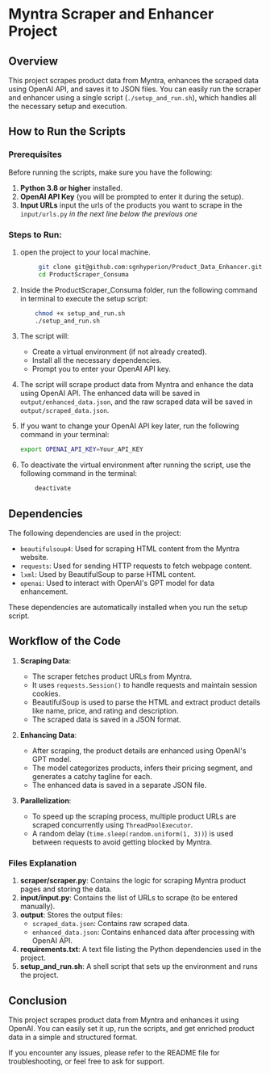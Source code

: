 # Myntra Scraper and Enhancer Project

## Overview

This project scrapes product data from Myntra, enhances the scraped data using OpenAI API, and saves it to JSON files. You can easily run the scraper and enhancer using a single script (`./setup_and_run.sh`), which handles all the necessary setup and execution.

## How to Run the Scripts

### Prerequisites
Before running the scripts, make sure you have the following:

1. **Python 3.8 or higher** installed.
2. **OpenAI API Key** (you will be prompted to enter it during the setup).
3. **Input URLs** input the urls of the products you want to scrape in the `input/urls.py` *in the next line below the previous one*

### Steps to Run:

1. open the project to your local machine.
   ```bash
        git clone git@github.com:sgnhyperion/Product_Data_Enhancer.git
        cd ProductScraper_Consuma
    ```
3. Inside the ProductScraper_Consuma folder, run the following command in terminal to execute the setup script:

    ```bash
        chmod +x setup_and_run.sh
        ./setup_and_run.sh
    ```

4. The script will:
    - Create a virtual environment (if not already created).
    - Install all the necessary dependencies.
    - Prompt you to enter your OpenAI API key.

5. The script will scrape product data from Myntra and enhance the data using OpenAI API. The enhanced data will be saved in `output/enhanced_data.json`, and the raw scraped data will be saved in `output/scraped_data.json`.

6. If you want to change your OpenAI API key later, run the following command in your terminal:

    ```bash
    export OPENAI_API_KEY=Your_API_KEY
    ```

7. To deactivate the virtual environment after running the script, use the following command in the terminal:

    ```bash
        deactivate
    ```

## Dependencies

The following dependencies are used in the project:

- `beautifulsoup4`: Used for scraping HTML content from the Myntra website.
- `requests`: Used for sending HTTP requests to fetch webpage content.
- `lxml`: Used by BeautifulSoup to parse HTML content.
- `openai`: Used to interact with OpenAI's GPT model for data enhancement.

These dependencies are automatically installed when you run the setup script.

## Workflow of the Code

1. **Scraping Data**:
   - The scraper fetches product URLs from Myntra.
   - It uses `requests.Session()` to handle requests and maintain session cookies.
   - BeautifulSoup is used to parse the HTML and extract product details like name, price, and rating and description.
   - The scraped data is saved in a JSON format.

2. **Enhancing Data**:
   - After scraping, the product details are enhanced using OpenAI's GPT model.
   - The model categorizes products, infers their pricing segment, and generates a catchy tagline for each.
   - The enhanced data is saved in a separate JSON file.

3. **Parallelization**:
   - To speed up the scraping process, multiple product URLs are scraped concurrently using `ThreadPoolExecutor`.
   - A random delay (`time.sleep(random.uniform(1, 3))`) is used between requests to avoid getting blocked by Myntra.



### Files Explanation

1. **scraper/scraper.py**: Contains the logic for scraping Myntra product pages and storing the data.
2. **input/input.py**: Contains the list of URLs to scrape (to be entered manually).
3. **output**: Stores the output files:
   - `scraped_data.json`: Contains raw scraped data.
   - `enhanced_data.json`: Contains enhanced data after processing with OpenAI API.
4. **requirements.txt**: A text file listing the Python dependencies used in the project.
5. **setup_and_run.sh**: A shell script that sets up the environment and runs the project.

## Conclusion

This project scrapes product data from Myntra and enhances it using OpenAI. You can easily set it up, run the scripts, and get enriched product data in a simple and structured format.

If you encounter any issues, please refer to the README file for troubleshooting, or feel free to ask for support.
